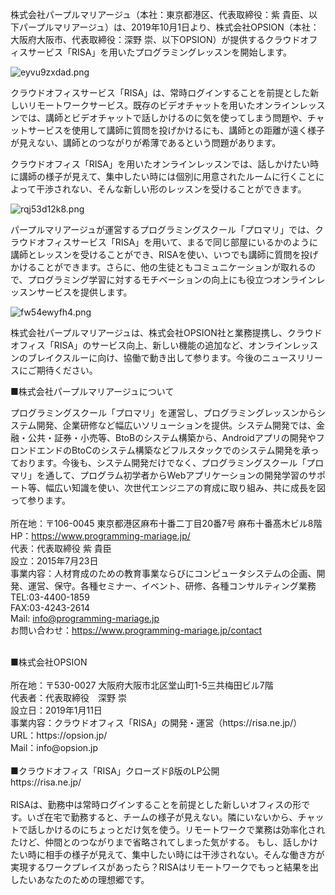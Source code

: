 株式会社パープルマリアージュ（本社：東京都港区、代表取締役：紫 貴臣、以下パープルマリアージュ）は、2019年10月1日より、株式会社OPSION（本社：大阪府大阪市、代表取締役：深野 崇、以下OPSION）が提供するクラウドオフィスサービス「RISA」を用いたプログラミングレッスンを開始します。

![eyvu9zxdad.png](https://img.esteem.ws/eyvu9zxdad.png)

クラウドオフィスサービス「RISA」は、常時ログインすることを前提とした新しいリモートワークサービス。既存のビデオチャットを用いたオンラインレッスンでは、講師とビデオチャットで話しかけるのに気を使ってしまう問題や、チャットサービスを使用して講師に質問を投げかけるにも、講師との距離が遠く様子が見えない、講師とのつながりが希薄であるという問題があります。

クラウドオフィス「RISA」を用いたオンラインレッスンでは、話しかけたい時に講師の様子が見えて、集中したい時には個別に用意されたルームに行くことによって干渉されない、そんな新しい形のレッスンを受けることができます。

![rqj53d12k8.png](https://img.esteem.ws/rqj53d12k8.png)

パープルマリアージュが運営するプログラミングスクール「プロマリ」では、クラウドオフィスサービス「RISA」を用いて、まるで同じ部屋にいるかのように講師とレッスンを受けることができ、RISAを使い、いつでも講師に質問を投げかけることができます。さらに、他の生徒ともコミュニケーションが取れるので、プログラミング学習に対するモチベーションの向上にも役立つオンラインレッスンサービスを提供します。

![fw54ewyfh4.png](https://img.esteem.ws/fw54ewyfh4.png)

株式会社パープルマリアージュは、株式会社OPSION社と業務提携し、クラウドオフィス「RISA」のサービス向上、新しい機能の追加など、オンラインレッスンのブレイクスルーに向け、協働で動き出して参ります。今後のニュースリリースにご期待ください。

■株式会社パープルマリアージュについて

プログラミングスクール「プロマリ」を運営し、プログラミングレッスンからシステム開発、企業研修など幅広いソリューションを提供。システム開発では、金融・公共・証券・小売等、BtoBのシステム構築から、Androidアプリの開発やフロンドエンドのBtoCのシステム構築などフルスタックでのシステム開発を承っております。今後も、システム開発だけでなく、プログラミングスクール「プロマリ」を通して、プログラム初学者からWebアプリケーションの開発学習のサポート等、幅広い知識を使い、次世代エンジニアの育成に取り組み、共に成長を図って参ります。
<br><br>
所在地：〒106-0045 東京都港区麻布十番二丁目20番7号 麻布十番髙木ビル8階<br>
HP：https://www.programming-mariage.jp/<br>
代表：代表取締役 紫 貴臣<br>
設立：2015年7月23日<br>
事業内容：人材育成のための教育事業ならびにコンピュータシステムの企画、開発、運営、保守。各種セミナー、イベント、研修、各種コンサルティング業務<br>
TEL:03-4400-1859<br>
FAX:03-4243-2614<br>
Mail: info@programming-mariage.jp<br>
お問い合わせ：https://www.programming-mariage.jp/contact

<br>
■株式会社OPSION<br>
<br>
所在地：〒530-0027 大阪府大阪市北区堂山町1-5三共梅田ビル7階<br>
代表者：代表取締役　深野 崇<br>
設立日：2019年1月11日<br>
事業内容：クラウドオフィス「RISA」の開発・運営（https://risa.ne.jp/）<br>
URL：https://opsion.jp/<br>
Mail：info@opsion.jp<br>
<br>
■クラウドオフィス「RISA」クローズドβ版のLP公開<br>
https://risa.ne.jp/<br>
<br>
RISAは、勤務中は常時ログインすることを前提とした新しいオフィスの形です。いざ在宅で勤務すると、チームの様子が見えない。隣にいないから、チャットで話しかけるのにちょっとだけ気を使う。リモートワークで業務は効率化されたけど、仲間とのつながりまで省略されてしまった気がする。
もし、話しかけたい時に相手の様子が見えて、集中したい時には干渉されない。そんな働き方が実現するワークプレイスがあったら？RISAはリモートワークでもっと結果を出したいあなたのための理想郷です。

